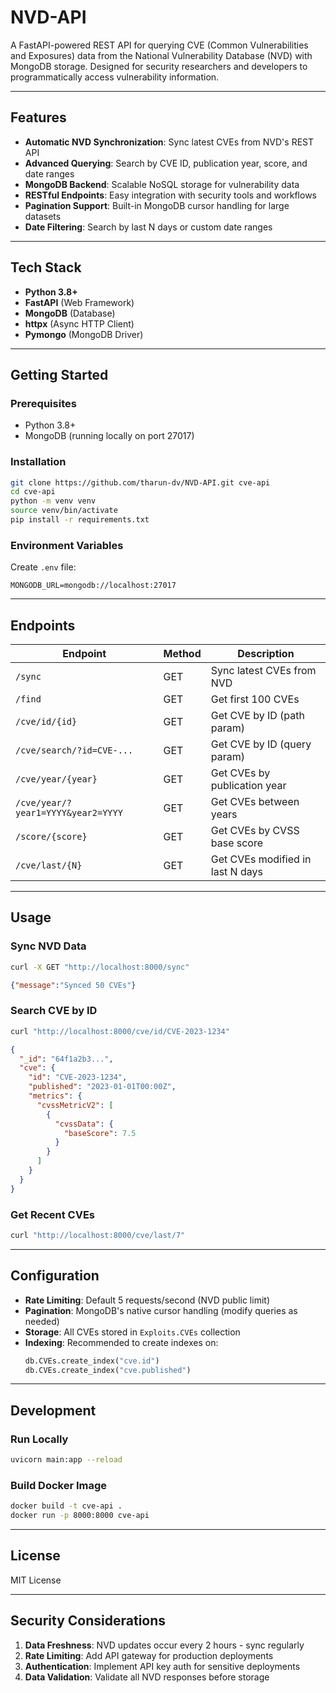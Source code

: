 # NVD-API

A FastAPI-powered REST API for querying CVE (Common Vulnerabilities and Exposures) data from the National Vulnerability Database (NVD) with MongoDB storage. Designed for security researchers and developers to programmatically access vulnerability information.

---

## **Features**

- **Automatic NVD Synchronization**: Sync latest CVEs from NVD's REST API
- **Advanced Querying**: Search by CVE ID, publication year, score, and date ranges
- **MongoDB Backend**: Scalable NoSQL storage for vulnerability data
- **RESTful Endpoints**: Easy integration with security tools and workflows
- **Pagination Support**: Built-in MongoDB cursor handling for large datasets
- **Date Filtering**: Search by last N days or custom date ranges

---

## **Tech Stack**

- **Python 3.8+**
- **FastAPI** (Web Framework)
- **MongoDB** (Database)
- **httpx** (Async HTTP Client)
- **Pymongo** (MongoDB Driver)

---

## **Getting Started**

### **Prerequisites**
- Python 3.8+
- MongoDB (running locally on port 27017)

### **Installation**
```bash
git clone https://github.com/tharun-dv/NVD-API.git cve-api
cd cve-api
python -m venv venv
source venv/bin/activate
pip install -r requirements.txt
```

### **Environment Variables**
Create `.env` file:
```env
MONGODB_URL=mongodb://localhost:27017
```

---

## **Endpoints**

| Endpoint | Method | Description |
|----------|--------|-------------|
| `/sync` | GET | Sync latest CVEs from NVD |
| `/find` | GET | Get first 100 CVEs |
| `/cve/id/{id}` | GET | Get CVE by ID (path param) |
| `/cve/search/?id=CVE-...` | GET | Get CVE by ID (query param) |
| `/cve/year/{year}` | GET | Get CVEs by publication year |
| `/cve/year/?year1=YYYY&year2=YYYY` | GET | Get CVEs between years |
| `/score/{score}` | GET | Get CVEs by CVSS base score |
| `/cve/last/{N}` | GET | Get CVEs modified in last N days |

---

## **Usage**

### **Sync NVD Data**
```bash
curl -X GET "http://localhost:8000/sync"
```
```json
{"message":"Synced 50 CVEs"}
```

### **Search CVE by ID**
```bash
curl "http://localhost:8000/cve/id/CVE-2023-1234"
```
```json
{
  "_id": "64f1a2b3...",
  "cve": {
    "id": "CVE-2023-1234",
    "published": "2023-01-01T00:00Z",
    "metrics": {
      "cvssMetricV2": [
        {
          "cvssData": {
            "baseScore": 7.5
          }
        }
      ]
    }
  }
}
```

### **Get Recent CVEs**
```bash
curl "http://localhost:8000/cve/last/7"
```

---

## **Configuration**

- **Rate Limiting**: Default 5 requests/second (NVD public limit)
- **Pagination**: MongoDB's native cursor handling (modify queries as needed)
- **Storage**: All CVEs stored in `Exploits.CVEs` collection
- **Indexing**: Recommended to create indexes on:
  ```python
  db.CVEs.create_index("cve.id")
  db.CVEs.create_index("cve.published")
  ```

---

## **Development**

### **Run Locally**
```bash
uvicorn main:app --reload
```

### **Build Docker Image**
```bash
docker build -t cve-api .
docker run -p 8000:8000 cve-api
```

---

## **License**

MIT License

---

## **Security Considerations**

1. **Data Freshness**: NVD updates occur every 2 hours - sync regularly
2. **Rate Limiting**: Add API gateway for production deployments
3. **Authentication**: Implement API key auth for sensitive deployments
4. **Data Validation**: Validate all NVD responses before storage
